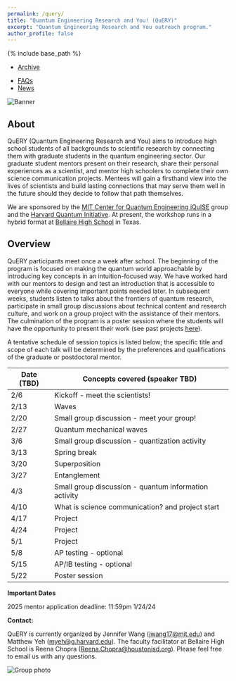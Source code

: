 ```yaml
---
permalink: /query/
title: "Quantum Engineering Research and You! (QuERY)"
excerpt: "Quantum Engineering Research and You outreach program."
author_profile: false
---
```


{% include base_path %}

* [Archive](https://mudyeh.github.io/query/archive)
<!-- * [Sample Projects](https://mudyeh.github.io/query/projects) -->
* [FAQs](https://mudyeh.github.io/query/faq)
* [News](https://mudyeh.github.io/query/news)

![Banner](https://mudyeh.github.io/files/S2023_diffraction_grating.jpg)

About
---

QuERY (Quantum Engineering Research and You) aims to introduce high school students of all backgrounds to scientific research by connecting them with graduate students in the quantum engineering sector. Our graduate student mentors present on their research, share their personal experiences as a scientist, and mentor high schoolers to complete their own science communication projects. Mentees will gain a firsthand view into the lives of scientists and build lasting connections that may serve them well in the future should they decide to follow that path themselves.

We are sponsored by the [MIT Center for Quantum Engineering iQuISE](https://www.iquise.mit.edu/) group and the [Harvard Quantum Initiative](https://quantum.harvard.edu/). At present, the workshop runs in a hybrid format at [Bellaire High School](https://www.houstonisd.org/bellairehigh) in Texas. 


Overview
---
QuERY participants meet once a week after school. The beginning of the program is focused on making the quantum world approachable by introducing key concepts in an intuition-focused way. We have worked hard with our mentors to design and test an introduction that is accessible to everyone while covering important points needed later. In subsequent weeks, students listen to talks about the frontiers of quantum research, participate in small group discussions about technical content and research culture, and work on a group project with the assistance of their mentors. The culmination of the program is a poster session where the students will have the opportunity to present their work (see past projects [here](https://mudyeh.github.io/query/archive)).

A tentative schedule of session topics is listed below; the specific title and scope of each talk will be determined by the preferences and qualifications of the graduate or postdoctoral mentor.

| Date (TBD)      | Concepts covered (speaker TBD) |
| ----------- | ----------- |
| 2/6 | Kickoff - meet the scientists! |
| 2/13      | Waves       |
| 2/20      | Small group discussion - meet your group!       |
| 2/27   | Quantum mechanical waves        |
| 3/6      | Small group discussion - quantization activity      |
| 3/13      | Spring break       |
| 3/20   | Superposition        |
| 3/27   | Entanglement        |
| 4/3      | Small group discussion - quantum information activity       |
| 4/10      | What is science communication? and project start       |
| 4/17   | Project       |
| 4/24      | Project      |
| 5/1   | Project       |
| 5/8   | AP testing - optional       |
| 5/15   | AP/IB testing - optional        |
| 5/22   | Poster session        |

__Important Dates__<br>

2025 mentor application deadline: 11:59pm 1/24/24

__Contact:__<br>

QuERY is currently organized by Jennifer Wang (jwang17@mit.edu) and Matthew Yeh (myeh@g.harvard.edu). The faculty facilitator at Bellaire High School is Reena Chopra (Reena.Chopra@houstonisd.org). Please feel free to email us with any questions.

![Group photo](https://mudyeh.github.io/files/S2023_group_photo.jpg)
